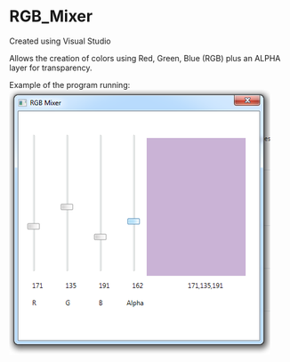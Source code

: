 # RGB_Mixer
Created using Visual Studio

Allows the creation of colors using Red, Green, Blue (RGB) plus an ALPHA layer for transparency.

Example of the program running:
 ![alt text](https://github.com/J0K3Rn/RGB_Mixer/blob/main/example.png?raw=true)